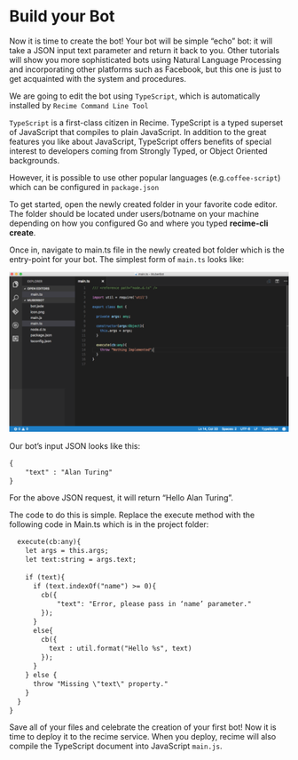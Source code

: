 # Build your Bot

Now it is time to create the bot! Your bot will be simple “echo” bot: it will take a JSON input text parameter and return it back to you. Other tutorials will show you more sophisticated bots using Natural Language Processing and incorporating other platforms such as Facebook, but this one is just to get acquainted with the system and procedures.

We are going to edit the bot using `TypeScript`, which is automatically installed by `Recime Command Line Tool`

`TypeScript` is a first-class citizen in Recime. TypeScript is a typed superset of JavaScript that compiles to plain JavaScript. In addition to the great features you like about JavaScript, TypeScript offers benefits of special interest to developers coming from Strongly Typed, or Object Oriented backgrounds. 

However, it is possible to use other popular languages (e.g.`coffee-script`) which can be configured in `package.json`

To get started, open the newly created folder in your favorite code editor. The folder should be located under users/botname on your machine depending on how you configured Go and where you typed **recime-cli create**. 

Once in, navigate to main.ts file in the newly created bot folder which is the entry-point for your bot. The simplest form of `main.ts` looks like:

![](build-1a.png)

Our bot’s input JSON looks like this:

    {
        "text" : "Alan Turing"
    }

For the above JSON request, it will return “Hello Alan Turing”. 

The code to do this is simple. Replace the execute method with the following code in Main.ts which is in the project folder:

```
  execute(cb:any){
    let args = this.args;
    let text:string = args.text;

    if (text){
      if (text.indexOf("name") >= 0){
        cb({
            "text": "Error, please pass in ‘name’ parameter."
        });
      }
      else{
        cb({
          text : util.format("Hello %s", text)
        });
      }
    } else {
      throw "Missing \"text\" property."
    }
  }
}

```

Save all of your files and celebrate the creation of your first bot! Now it is time to deploy it to the recime service. When you deploy, recime will also compile the TypeScript document into JavaScript `main.js`.



